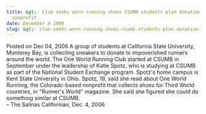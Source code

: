```yaml
---
title: &gt;- Club seeks worn running shoes CSUMB students plan donation to
  nonprofit
date: December 4 2006
slug: &gt;- club-seeks-worn-running-shoes-csumb-students-plan-donation-to-nonprofit
---
```


 



<span class="date">Posted on Dec 04, 2006    </span>
A group of students at California State University, Monterey Bay,
is collecting sneakers to donate to impoverished runners around the
world. The One World Running Club started at CSUMB in September
under the leadership of Katie Spotz, who is studying at CSUMB as
part of the National Student Exchange program. Spotz&apos;s home campus
is Kent State University in Ohio. Spotz, 19, said she read about
One World Running, the Colorado-based nonprofit that collects shoes
for Third World countries, in &quot;Runner&apos;s World&quot; magazine. She said
she figured she could do something similar at CSUMB.<br>
&#x2013; The Salinas Californian, Dec. 4, 2006<br/></br>




 
